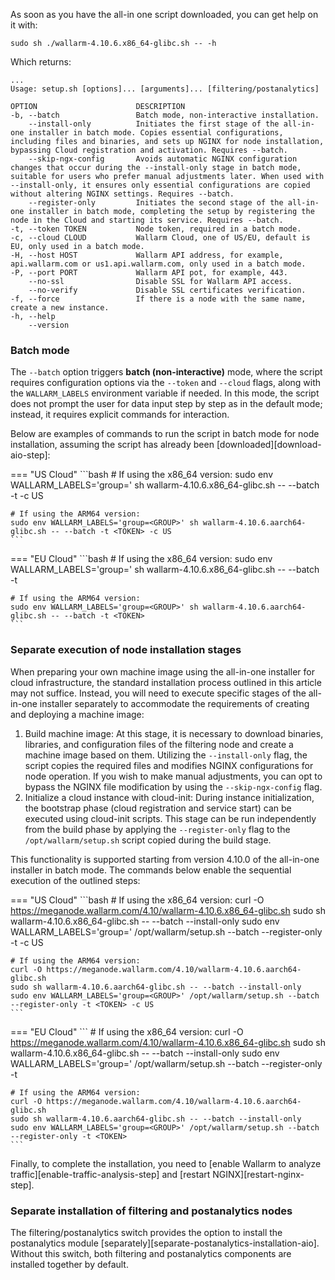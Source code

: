As soon as you have the all-in one script downloaded, you can get help on it with:

```
sudo sh ./wallarm-4.10.6.x86_64-glibc.sh -- -h
```

Which returns:

```
...
Usage: setup.sh [options]... [arguments]... [filtering/postanalytics]

OPTION                      DESCRIPTION
-b, --batch                 Batch mode, non-interactive installation.
    --install-only          Initiates the first stage of the all-in-one installer in batch mode. Copies essential configurations, including files and binaries, and sets up NGINX for node installation, bypassing Cloud registration and activation. Requires --batch.
    --skip-ngx-config       Avoids automatic NGINX configuration changes that occur during the --install-only stage in batch mode, suitable for users who prefer manual adjustments later. When used with --install-only, it ensures only essential configurations are copied without altering NGINX settings. Requires --batch.
    --register-only         Initiates the second stage of the all-in-one installer in batch mode, completing the setup by registering the node in the Cloud and starting its service. Requires --batch.
-t, --token TOKEN           Node token, required in a batch mode.
-c, --cloud CLOUD           Wallarm Cloud, one of US/EU, default is EU, only used in a batch mode.
-H, --host HOST             Wallarm API address, for example, api.wallarm.com or us1.api.wallarm.com, only used in a batch mode.
-P, --port PORT             Wallarm API pot, for example, 443.
    --no-ssl                Disable SSL for Wallarm API access.
    --no-verify             Disable SSL certificates verification.
-f, --force                 If there is a node with the same name, create a new instance.
-h, --help
    --version
```

### Batch mode

The `--batch` option triggers **batch (non-interactive)** mode, where the script requires configuration options via the `--token` and `--cloud` flags, along with the `WALLARM_LABELS` environment variable if needed. In this mode, the script does not prompt the user for data input step by step as in the default mode; instead, it requires explicit commands for interaction.

Below are examples of commands to run the script in batch mode for node installation, assuming the script has already been [downloaded][download-aio-step]:

=== "US Cloud"
    ```bash
    # If using the x86_64 version:
    sudo env WALLARM_LABELS='group=<GROUP>' sh wallarm-4.10.6.x86_64-glibc.sh -- --batch -t <TOKEN> -c US

    # If using the ARM64 version:
    sudo env WALLARM_LABELS='group=<GROUP>' sh wallarm-4.10.6.aarch64-glibc.sh -- --batch -t <TOKEN> -c US
    ```
=== "EU Cloud"
    ```bash
    # If using the x86_64 version:
    sudo env WALLARM_LABELS='group=<GROUP>' sh wallarm-4.10.6.x86_64-glibc.sh -- --batch -t <TOKEN>

    # If using the ARM64 version:
    sudo env WALLARM_LABELS='group=<GROUP>' sh wallarm-4.10.6.aarch64-glibc.sh -- --batch -t <TOKEN>
    ```

### Separate execution of node installation stages

When preparing your own machine image using the all-in-one installer for cloud infrastructure, the standard installation process outlined in this article may not suffice. Instead, you will need to execute specific stages of the all-in-one installer separately to accommodate the requirements of creating and deploying a machine image:

1. Build machine image: At this stage, it is necessary to download binaries, libraries, and configuration files of the filtering node and create a machine image based on them. Utilizing the `--install-only` flag, the script copies the required files and modifies NGINX configurations for node operation. If you wish to make manual adjustments, you can opt to bypass the NGINX file modification by using the `--skip-ngx-config` flag.
1. Initialize a cloud instance with cloud-init: During instance initialization, the bootstrap phase (cloud registration and service start) can be executed using cloud-init scripts. This stage can be run independently from the build phase by applying the `--register-only` flag to the `/opt/wallarm/setup.sh` script copied during the build stage.

This functionality is supported starting from version 4.10.0 of the all-in-one installer in batch mode. The commands below enable the sequential execution of the outlined steps:

=== "US Cloud"
    ```bash
    # If using the x86_64 version:
    curl -O https://meganode.wallarm.com/4.10/wallarm-4.10.6.x86_64-glibc.sh
    sudo sh wallarm-4.10.6.x86_64-glibc.sh -- --batch --install-only
    sudo env WALLARM_LABELS='group=<GROUP>' /opt/wallarm/setup.sh --batch --register-only -t <TOKEN> -c US

    # If using the ARM64 version:
    curl -O https://meganode.wallarm.com/4.10/wallarm-4.10.6.aarch64-glibc.sh
    sudo sh wallarm-4.10.6.aarch64-glibc.sh -- --batch --install-only
    sudo env WALLARM_LABELS='group=<GROUP>' /opt/wallarm/setup.sh --batch --register-only -t <TOKEN> -c US
    ```
=== "EU Cloud"
    ```
    # If using the x86_64 version:
    curl -O https://meganode.wallarm.com/4.10/wallarm-4.10.6.x86_64-glibc.sh
    sudo sh wallarm-4.10.6.x86_64-glibc.sh -- --batch --install-only
    sudo env WALLARM_LABELS='group=<GROUP>' /opt/wallarm/setup.sh --batch --register-only -t <TOKEN>

    # If using the ARM64 version:
    curl -O https://meganode.wallarm.com/4.10/wallarm-4.10.6.aarch64-glibc.sh
    sudo sh wallarm-4.10.6.aarch64-glibc.sh -- --batch --install-only
    sudo env WALLARM_LABELS='group=<GROUP>' /opt/wallarm/setup.sh --batch --register-only -t <TOKEN>
    ```

Finally, to complete the installation, you need to [enable Wallarm to analyze traffic][enable-traffic-analysis-step] and [restart NGINX][restart-nginx-step].

### Separate installation of filtering and postanalytics nodes

The filtering/postanalytics switch provides the option to install the postanalytics module [separately][separate-postanalytics-installation-aio]. Without this switch, both filtering and postanalytics components are installed together by default.
